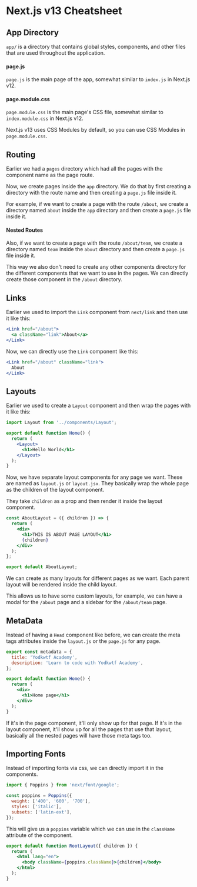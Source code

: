 # Next.js v13 Cheatsheet

## App Directory

`app/` is a directory that contains global styles, components, and other files that are used throughout the application.

#### page.js

`page.js` is the main page of the app, somewhat similar to `index.js` in Next.js v12.

#### page.module.css

`page.module.css` is the main page's CSS file, somewhat similar to `index.module.css` in Next.js v12.

Next.js v13 uses CSS Modules by default, so you can use CSS Modules in `page.module.css`.

## Routing

Earlier we had a `pages` directory which had all the pages with the component name as the page route.

Now, we create pages inside the `app` directory. We do that by first creating a directory with the route name and then creating a `page.js` file inside it.

For example, if we want to create a page with the route `/about`, we create a directory named `about` inside the `app` directory and then create a `page.js` file inside it.

#### Nested Routes

Also, if we want to create a page with the route `/about/team`, we create a directory named `team` inside the `about` directory and then create a `page.js` file inside it.

This way we also don't need to create any other components directory for the different components that we want to use in the pages. We can directly create those component in the `/about` directory.

## Links

Earlier we used to import the `Link` component from `next/link` and then use it like this:

```jsx
<Link href="/about">
  <a className="link">About</a>
</Link>
```

Now, we can directly use the `Link` component like this:

```jsx
<Link href="/about" className="link">
  About
</Link>
```

## Layouts

Earlier we used to create a `Layout` component and then wrap the pages with it like this:

```jsx
import Layout from '../components/Layout';

export default function Home() {
  return (
    <Layout>
      <h1>Hello World</h1>
    </Layout>
  );
}
```

Now, we have separate layout components for any page we want. These are named as `layout.js` or `layout.jsx`. They basically wrap the whole page as the children of the layout component.

They take `children` as a prop and then render it inside the layout component.

```jsx
const AboutLayout = ({ children }) => {
  return (
    <div>
      <h1>THIS IS ABOUT PAGE LAYOUT</h1>
      {children}
    </div>
  );
};

export default AboutLayout;
```

We can create as many layouts for different pages as we want. Each parent layout will be rendered inside the child layout.

This allows us to have some custom layouts, for example, we can have a modal for the `/about` page and a sidebar for the `/about/team` page.

## MetaData

Instead of having a `Head` component like before, we can create the meta tags attributes inside the `layout.js` or the `page.js` for any page.

```jsx
export const metadata = {
  title: 'Yodkwtf Academy',
  description: 'Learn to code with Yodkwtf Academy',
};

export default function Home() {
  return (
    <div>
      <h1>Home page</h1>
    </div>
  );
}
```

If it's in the page component, it'll only show up for that page. If it's in the layout component, it'll show up for all the pages that use that layout, basically all the nested pages will have those meta tags too.

## Importing Fonts

Instead of importing fonts via css, we can directly import it in the components.

```jsx
import { Poppins } from 'next/font/google';

const poppins = Poppins({
  weight: ['400', '600', '700'],
  styles: ['italic'],
  subsets: ['latin-ext'],
});
```

This will give us a `poppins` variable which we can use in the `className` attribute of the component.

```jsx
export default function RootLayout({ children }) {
  return (
    <html lang="en">
      <body className={poppins.className}>{children}</body>
    </html>
  );
}
```
